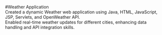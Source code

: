 #Weather Application<br>
Created a dynamic Weather web application using Java, HTML, JavaScript, JSP, Servlets, and OpenWeather API.<br>
Enabled real-time weather updates for different cities, enhancing data handling and API integration skills.
